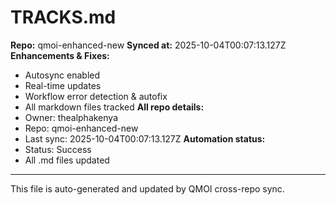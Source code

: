 # TRACKS.md

**Repo:** qmoi-enhanced-new
**Synced at:** 2025-10-04T00:07:13.127Z
**Enhancements & Fixes:**
- Autosync enabled
- Real-time updates
- Workflow error detection & autofix
- All markdown files tracked
**All repo details:**
- Owner: thealphakenya
- Repo: qmoi-enhanced-new
- Last sync: 2025-10-04T00:07:13.127Z
**Automation status:**
- Status: Success
- All .md files updated
---
This file is auto-generated and updated by QMOI cross-repo sync.
